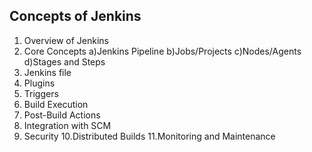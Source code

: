 ## Concepts of Jenkins

  1. Overview of Jenkins 
  2. Core Concepts
     a)Jenkins Pipeline
     b)Jobs/Projects
     c)Nodes/Agents
     d)Stages and Steps
  3. Jenkins file
  4. Plugins
  5. Triggers
  6. Build Execution
  7. Post-Build Actions
  8. Integration with SCM
  9. Security
  10.Distributed Builds
  11.Monitoring and Maintenance
